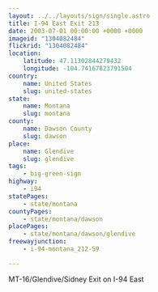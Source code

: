```yaml
---
layout: ../../layouts/sign/single.astro
title: I-94 East Exit 213
date: 2003-07-01 00:00:00 +0000 +0000
imageid: "1304082484"
flickrid: "1304082484"
location:
    latitude: 47.11302844279432
    longitude: -104.74167823791504
country:
    name: United States
    slug: united-states
state:
    name: Montana
    slug: montana
county:
    name: Dawson County
    slug: dawson
place:
    name: Glendive
    slug: glendive
tags:
    - big-green-sign
highway:
    - i94
statePages:
    - state/montana
countyPages:
    - state/montana/dawson
placePages:
    - state/montana/dawson/glendive
freewayjunction:
    - i-94-montana_212-59

---
```

MT-16/Glendive/Sidney Exit on I-94 East